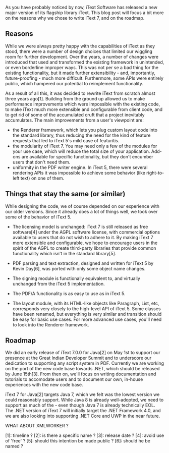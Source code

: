 As you have probably noticed by now, iText Software has released a new major version of its flagship library iText. This blog post will focus a bit more on the reasons why we chose to write iText 7, and on the roadmap.

Reasons
---

While we were always pretty happy with the capabilities of iText as they stood, there were a number of design choices that limited our wiggling room for further development. Over the years, a number of changes were introduced that used and transformed the existing framework in unintended, or even borderline improper ways. This was not per se a bad thing for the existing functionality, but it made further extensibility - and, importantly, future-proofing - much more difficult. Furthermore, some APIs were entirely public, which hampered our potential to reimplement functionality.

As a result of all this, it was decided to rewrite iText from scratch almost three years ago[1]. Building from the ground up allowed us to make performance improvements which were impossible with the existing code, to make iText much more extensible and configurable from client code, and to get rid of some of the accumulated cruft that a project inevitably accumulates. The main improvements from a user's viewpoint are:

* the Renderer framework, which lets you plug custom layout code into the standard library, thus reducing the need for the kind of feature requests that led to iText 5's mild case of featuritis.
* the modularity of iText 7. You may need only a few of the modules for your use case, which will reduce the total size of your application. Add-ons are available for specific functionality, but they don't encumber users that don't need them.
* uniformity in the PDF writer engine. In iText 5, there were several rendering APIs it was impossible to achieve some behavior (like right-to-left text) on one of them.

Things that stay the same (or similar)
---

While designing the code, we of course depended on our experience with our older versions. Since it already does a lot of things well, we took over some of the behavior of iText 5.

* The licensing model is unchanged: iText 7 is still released as free software[4] under the AGPL software license, with commercial options available to users that do not wish to adhere to it. By making iText 7 more extensible and configurable, we hope to encourage users in the spirit of the AGPL to create third-party libraries that provide common functionality which isn't in the standard library[5].

* PDF parsing and text extraction, designed and written for iText 5 by Kevin Day[6], was ported with only some object name changes.

* The signing module is functionally equivalent to, and virtually unchanged from the iText 5 implementation.

* The PDF/A functionality is as easy to use as in iText 5.

* The layout module, with its HTML-like objects like Paragraph, List, etc, corresponds very closely to the high-level API of iText 5. Some classes have been renamed, but everything is very similar and transition should be easy for basic use cases. For more advanced use cases, you'll need to look into the Renderer framework.


Roadmap
---

We did an early release of iText 7.0.0 for Java[2] on May 1st to support our presence at the Great Indian Developer Summit and to underscore our dedication to supporting any script system in PDF. Currently we are working on the port of the new code base towards .NET, which should be released by June 15th[3]. From then on, we'll focus on writing documentation and tutorials to accomodate users and to document our own, in-house experiences with the new code base.

iText 7 for Java[2] targets Java 7, which we felt was the lowest version we could reasonably support. While Java 8 is already well-adopted, we need to support as much of the - even though Java 7 is already technically EOL. The .NET version of iText 7 will initially target the .NET Framework 4.0, and we are also looking into supporting .NET Core and UWP in the near future.

WHAT ABOUT XMLWORKER ?

[1]: timeline ?
[2]: is there a specific name ?
[3]: release date ?
[4]: avoid use of 'free' ?
[5]: should this intention be made public ?
[6]: should he be named ?